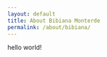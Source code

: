 ```yaml
---
layout: default
title: About Bibiana Monterde
permalink: /about/bibiana/
---
```


<div>hello world!</div>
